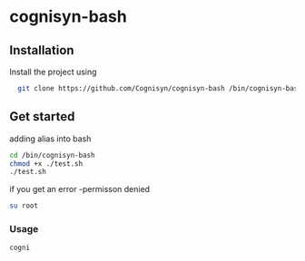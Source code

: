 # cognisyn-bash


## Installation

Install the project using 

```bash
  git clone https://github.com/Cognisyn/cognisyn-bash /bin/cognisyn-bash
```
    
## Get started 
adding alias into bash 

``` bash 
cd /bin/cognisyn-bash
chmod +x ./test.sh
./test.sh

```

if you get an error -permisson denied

``` bash
su root

```


### Usage 

```
cogni 
````


    
